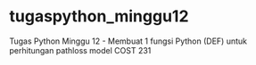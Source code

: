 # tugaspython_minggu12
Tugas Python Minggu 12 - Membuat 1 fungsi Python (DEF) untuk perhitungan pathloss model COST 231

